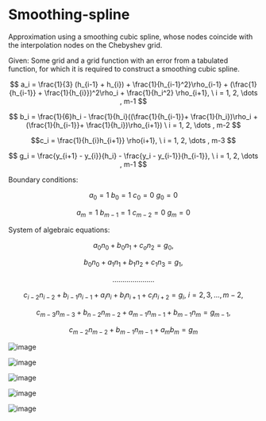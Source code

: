 # Smoothing-spline
Approximation using a smoothing cubic spline, whose nodes coincide with the interpolation nodes on the Chebyshev grid.

Given: Some grid and a grid function with an error from a tabulated function, for which it is required to construct a smoothing cubic spline.

$$ a_i = \frac{1}{3} (h_{i-1} + h_{i}) + \frac{1}{h_{i-1}^2}\rho_{i-1} + (\frac{1}{h_{i-1}} + \frac{1}{h_{i}})^2\rho_i + \frac{1}{h_i^2} \rho_{i+1}, \ i = 1, 2, \dots , m-1 $$

$$ b_i = \frac{1}{6}h_i - \frac{1}{h_i}((\frac{1}{h_{i-1}}+ \frac{1}{h_i})\rho_i + (\frac{1}{h_{i-1}}+ \frac{1}{h_i})\rho_{i+1}) \ i = 1, 2, \dots , m-2 $$

$$c_i = \frac{1}{h_{i}h_{i+1}} \rho{i+1}, \ i = 1, 2, \dots , m-3 $$
			    
$$ g_i = \frac{y_{i+1} - y_{i}}{h_i} - \frac{y_i - y_{i-1}}{h_{i-1}}, \ i = 1, 2, \dots , m-1 $$

Boundary conditions:

$$ a_0 = 1 \ b_0 = 1 \ c_0 = 0 \ g_0 = 0 $$

$$ a_m = 1 \ b_{m-1} = 1 \ c_{m-2} = 0 \ g_m = 0 $$

System of algebraic equations: 

$$ a_0n_0 + b_0n_1 + c_on_2 = g_0, $$

$$ b_0n_0 + a_1n_1 + b_1n_2 + c_1n_3 = g_1, $$

$$ \dots \dots \dots \dots \dots \dots \dots $$

$$ c_{i-2}n_{i-2} + b_{i-1}n_{i-1} + a_in_i +b_in_{i+1} + c_in_{i+2} = g_i, \ i = 2, 3, \dots, m-2, $$

$$ c_{m-3}n_{m-3} + b_{n-2}n_{m-2} + a_{m-1}n_{m-1} + b_{m-1}n_{m} = g_{m-1}, $$

$$ c_{m-2}n_{m-2} + b_{m-1}n_{m-1} + a_mb_m = g_m $$

![image](https://github.com/NikishinAndrey/Smoothing-spline/assets/113716137/fa78d7b7-09ee-4b8c-865c-a0d32d2a338a)

![image](https://github.com/NikishinAndrey/Smoothing-spline/assets/113716137/4d6f58f4-574d-4be3-857a-1e30f13ae943)

![image](https://github.com/NikishinAndrey/Smoothing-spline/assets/113716137/d2b3c072-28f0-4079-a64b-c693a30493ab)

![image](https://github.com/NikishinAndrey/Smoothing-spline/assets/113716137/320ccae2-bacf-46af-b327-bfe0f218d55f)


![image](https://github.com/NikishinAndrey/Smoothing-spline/assets/113716137/664db767-4e23-4941-80dc-0cedf9418a24)
